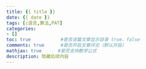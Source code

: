 ```yaml
---
title: {{ title }}
date: {{ date }}
tags: [c语言,算法,PAT]
categories:
- []
toc: true			#是否该篇文章显示目录 true、false
comments: true		#是否开启文章评论（默认开启）
mathjax: true      #是否支持数学公式
description: 隐藏后续内容
---
```

<!--more-->